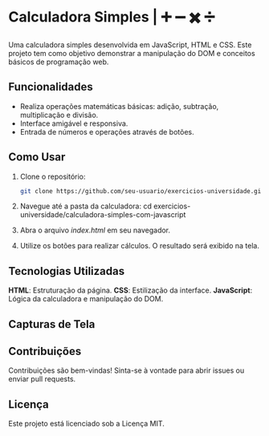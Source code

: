 # Calculadora Simples | ➕ ➖ ✖️ ➗ 

Uma calculadora simples desenvolvida em JavaScript, HTML e CSS. Este projeto tem como objetivo demonstrar a manipulação do DOM e conceitos básicos de programação web.

## Funcionalidades

- Realiza operações matemáticas básicas: adição, subtração, multiplicação e divisão.
- Interface amigável e responsiva.
- Entrada de números e operações através de botões.

## Como Usar

1. Clone o repositório:
   ```bash
   git clone https://github.com/seu-usuario/exercicios-universidade.git

2. Navegue até a pasta da calculadora:
   cd exercicios-universidade/calculadora-simples-com-javascript

3. Abra o arquivo _index.html_ em seu navegador.
   
4. Utilize os botões para realizar cálculos. O resultado será exibido na tela.

## Tecnologias Utilizadas
**HTML**: Estruturação da página.
**CSS**: Estilização da interface.
**JavaScript**: Lógica da calculadora e manipulação do DOM.

## Capturas de Tela

## Contribuições
Contribuições são bem-vindas! Sinta-se à vontade para abrir issues ou enviar pull requests.

## Licença
Este projeto está licenciado sob a Licença MIT.
